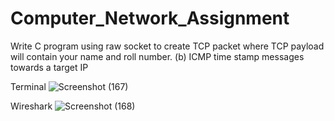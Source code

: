 # Computer_Network_Assignment
Write C program using raw socket to create TCP packet where TCP payload will contain your name and roll number. (b) ICMP time stamp messages towards a target IP

Terminal
![Screenshot (167)](https://user-images.githubusercontent.com/57632393/154004340-c997dbe7-fec1-487a-a281-0bb93f7ea430.png)


Wireshark
![Screenshot (168)](https://user-images.githubusercontent.com/57632393/154004016-58d63462-518f-4b87-8560-f39d399fd0cd.png)

